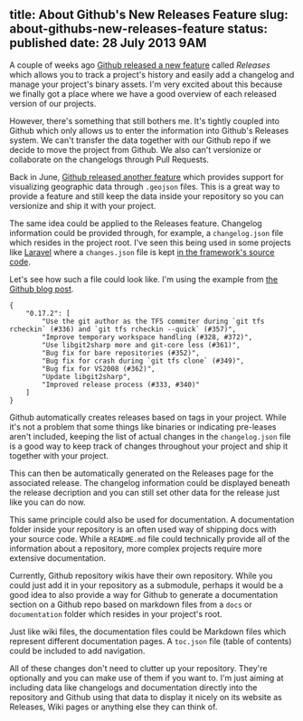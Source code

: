 title: About Github's New Releases Feature
slug: about-githubs-new-releases-feature
status: published
date: 28 July 2013 9AM
-------
A couple of weeks ago [Github released a new feature](https://github.com/blog/1547-release-your-software) called *Releases* which allows you to track a project's history and easily add a changelog and manage your project's binary assets. I'm very excited about this because we finally got a place where we have a good overview of each released version of our projects.

However, there's something that still bothers me. It's tightly coupled into Github which only allows us to enter the information into Github's Releases system. We can't transfer the data together with our Github repo if we decide to move the project from Github. We also can't versionize or collaborate on the changelogs through Pull Requests.

Back in June, [Github released another feature](https://github.com/blog/1528-there-s-a-map-for-that) which provides support for visualizing geographic data through `.geojson` files. This is a great way to provide a feature and still keep the data inside your repository so you can versionize and ship it with your project.

The same idea could be applied to the Releases feature. Changelog information could be provided through, for example, a `changelog.json` file which resides in the project root. I've seen this being used in some projects like [Laravel](http://laravel.com/) where a `changes.json` file is kept [in the framework's source code](https://github.com/laravel/framework/blob/master/src/Illuminate/Foundation/changes.json).

Let's see how such a file could look like. I'm using the example from [the Github blog post](https://github.com/blog/1547-release-your-software).

	{
		"0.17.2": [
			"Use the git author as the TFS commiter during `git tfs rcheckin` (#336) and `git tfs rcheckin --quick` (#357)",
			"Improve temporary workspace handling (#328, #372)",
			"Use libgit2sharp more and git-core less (#361)",
			"Bug fix for bare repositories (#352)",
			"Bug fix for crash during `git tfs clone` (#349)",
			"Bug fix for VS2008 (#362)",
			"Update libgit2sharp",
			"Improved release process (#333, #340)"
		]
	}

Github automatically creates releases based on tags in your project. While it's not a problem that some things like binaries or indicating pre-leases aren't included, keeping the list of actual changes in the `changelog.json` file is a good way to keep track of changes throughout your project and ship it together with your project.

This can then be automatically generated on the Releases page for the associated release. The changelog information could be displayed beneath the release decription and you can still set other data for the release just like you can do now.

This same principle could also be used for documentation. A documentation folder inside your repository is an often used way of shipping docs with your source code. While a `README.md` file could technically provide all of the information about a repository, more complex projects require more extensive documentation.

Currently, Github repository wikis have their own repository. While you could just add it in your repository as a submodule, perhaps it would be a good idea to also provide a way for Github to generate a documentation section on a Github repo based on markdown files from a `docs` or `documentation` folder which resides in your project's root.

Just like wiki files, the documentation files could be Markdown files which represent different documentation pages. A `toc.json` file (table of contents) could be included to add navigation.

All of these changes don't need to clutter up your repository. They're optionally and you can make use of them if you want to. I'm just aiming at including data like changelogs and documentation directly into the repository and Github using that data to display it nicely on its website as Releases, Wiki pages or anything else they can think of.